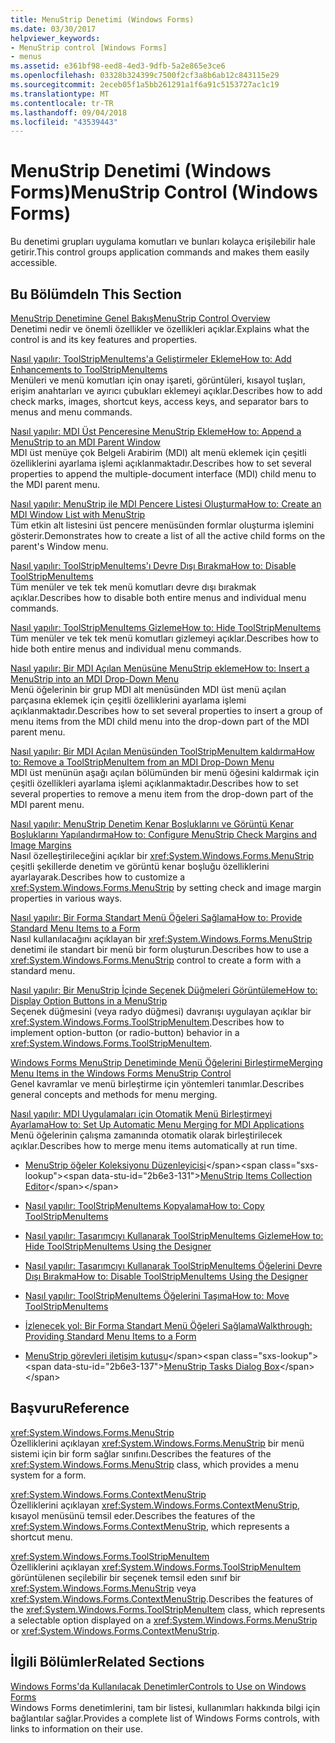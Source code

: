 ```yaml
---
title: MenuStrip Denetimi (Windows Forms)
ms.date: 03/30/2017
helpviewer_keywords:
- MenuStrip control [Windows Forms]
- menus
ms.assetid: e361bf98-eed8-4ed3-9dfb-5a2e865e3ce6
ms.openlocfilehash: 03328b324399c7500f2cf3a8b6ab12c843115e29
ms.sourcegitcommit: 2eceb05f1a5bb261291a1f6a91c5153727ac1c19
ms.translationtype: MT
ms.contentlocale: tr-TR
ms.lasthandoff: 09/04/2018
ms.locfileid: "43539443"
---
```

# <a name="menustrip-control-windows-forms"></a><span data-ttu-id="2b6e3-102">MenuStrip Denetimi (Windows Forms)</span><span class="sxs-lookup"><span data-stu-id="2b6e3-102">MenuStrip Control (Windows Forms)</span></span>
<span data-ttu-id="2b6e3-103">Bu denetimi grupları uygulama komutları ve bunları kolayca erişilebilir hale getirir.</span><span class="sxs-lookup"><span data-stu-id="2b6e3-103">This control groups application commands and makes them easily accessible.</span></span>  
  
## <a name="in-this-section"></a><span data-ttu-id="2b6e3-104">Bu Bölümde</span><span class="sxs-lookup"><span data-stu-id="2b6e3-104">In This Section</span></span>  
 [<span data-ttu-id="2b6e3-105">MenuStrip Denetimine Genel Bakış</span><span class="sxs-lookup"><span data-stu-id="2b6e3-105">MenuStrip Control Overview</span></span>](../../../../docs/framework/winforms/controls/menustrip-control-overview-windows-forms.md)  
 <span data-ttu-id="2b6e3-106">Denetimi nedir ve önemli özellikler ve özellikleri açıklar.</span><span class="sxs-lookup"><span data-stu-id="2b6e3-106">Explains what the control is and its key features and properties.</span></span>  
  
 [<span data-ttu-id="2b6e3-107">Nasıl yapılır: ToolStripMenuItems'a Geliştirmeler Ekleme</span><span class="sxs-lookup"><span data-stu-id="2b6e3-107">How to: Add Enhancements to ToolStripMenuItems</span></span>](../../../../docs/framework/winforms/controls/how-to-add-enhancements-to-toolstripmenuitems.md)  
 <span data-ttu-id="2b6e3-108">Menüleri ve menü komutları için onay işareti, görüntüleri, kısayol tuşları, erişim anahtarları ve ayırıcı çubukları eklemeyi açıklar.</span><span class="sxs-lookup"><span data-stu-id="2b6e3-108">Describes how to add check marks, images, shortcut keys, access keys, and separator bars to menus and menu commands.</span></span>  
  
 [<span data-ttu-id="2b6e3-109">Nasıl yapılır: MDI Üst Penceresine MenuStrip Ekleme</span><span class="sxs-lookup"><span data-stu-id="2b6e3-109">How to: Append a MenuStrip to an MDI Parent Window</span></span>](../../../../docs/framework/winforms/controls/how-to-append-a-menustrip-to-an-mdi-parent-window-windows-forms.md)  
 <span data-ttu-id="2b6e3-110">MDI üst menüye çok Belgeli Arabirim (MDI) alt menü eklemek için çeşitli özelliklerini ayarlama işlemi açıklanmaktadır.</span><span class="sxs-lookup"><span data-stu-id="2b6e3-110">Describes how to set several properties to append the multiple-document interface (MDI) child menu to the MDI parent menu.</span></span>  
  
 [<span data-ttu-id="2b6e3-111">Nasıl yapılır: MenuStrip ile MDI Pencere Listesi Oluşturma</span><span class="sxs-lookup"><span data-stu-id="2b6e3-111">How to: Create an MDI Window List with MenuStrip</span></span>](../../../../docs/framework/winforms/controls/how-to-create-an-mdi-window-list-with-menustrip-windows-forms.md)  
 <span data-ttu-id="2b6e3-112">Tüm etkin alt listesini üst pencere menüsünden formlar oluşturma işlemini gösterir.</span><span class="sxs-lookup"><span data-stu-id="2b6e3-112">Demonstrates how to create a list of all the active child forms on the parent's Window menu.</span></span>  
  
 [<span data-ttu-id="2b6e3-113">Nasıl yapılır: ToolStripMenuItems'ı Devre Dışı Bırakma</span><span class="sxs-lookup"><span data-stu-id="2b6e3-113">How to: Disable ToolStripMenuItems</span></span>](../../../../docs/framework/winforms/controls/how-to-disable-toolstripmenuitems.md)  
 <span data-ttu-id="2b6e3-114">Tüm menüler ve tek tek menü komutları devre dışı bırakmak açıklar.</span><span class="sxs-lookup"><span data-stu-id="2b6e3-114">Describes how to disable both entire menus and individual menu commands.</span></span>  
  
 [<span data-ttu-id="2b6e3-115">Nasıl yapılır: ToolStripMenuItems Gizleme</span><span class="sxs-lookup"><span data-stu-id="2b6e3-115">How to: Hide ToolStripMenuItems</span></span>](../../../../docs/framework/winforms/controls/how-to-hide-toolstripmenuitems.md)  
 <span data-ttu-id="2b6e3-116">Tüm menüler ve tek tek menü komutları gizlemeyi açıklar.</span><span class="sxs-lookup"><span data-stu-id="2b6e3-116">Describes how to hide both entire menus and individual menu commands.</span></span>  
  
 [<span data-ttu-id="2b6e3-117">Nasıl yapılır: Bir MDI Açılan Menüsüne MenuStrip ekleme</span><span class="sxs-lookup"><span data-stu-id="2b6e3-117">How to: Insert a MenuStrip into an MDI Drop-Down Menu</span></span>](../../../../docs/framework/winforms/controls/how-to-insert-a-menustrip-into-an-mdi-drop-down-menu-windows-forms.md)  
 <span data-ttu-id="2b6e3-118">Menü öğelerinin bir grup MDI alt menüsünden MDI üst menü açılan parçasına eklemek için çeşitli özelliklerini ayarlama işlemi açıklanmaktadır.</span><span class="sxs-lookup"><span data-stu-id="2b6e3-118">Describes how to set several properties to insert a group of menu items from the MDI child menu into the drop-down part of the MDI parent menu.</span></span>  
  
 [<span data-ttu-id="2b6e3-119">Nasıl yapılır: Bir MDI Açılan Menüsünden ToolStripMenuItem kaldırma</span><span class="sxs-lookup"><span data-stu-id="2b6e3-119">How to: Remove a ToolStripMenuItem from an MDI Drop-Down Menu</span></span>](../../../../docs/framework/winforms/controls/how-to-remove-a-toolstripmenuitem-from-an-mdi-drop-down-menu-windows-forms.md)  
 <span data-ttu-id="2b6e3-120">MDI üst menünün aşağı açılan bölümünden bir menü öğesini kaldırmak için çeşitli özellikleri ayarlama işlemi açıklanmaktadır.</span><span class="sxs-lookup"><span data-stu-id="2b6e3-120">Describes how to set several properties to remove a menu item from the drop-down part of the MDI parent menu.</span></span>  
  
 [<span data-ttu-id="2b6e3-121">Nasıl yapılır: MenuStrip Denetim Kenar Boşluklarını ve Görüntü Kenar Boşluklarını Yapılandırma</span><span class="sxs-lookup"><span data-stu-id="2b6e3-121">How to: Configure MenuStrip Check Margins and Image Margins</span></span>](../../../../docs/framework/winforms/controls/how-to-configure-menustrip-check-margins-and-image-margins.md)  
 <span data-ttu-id="2b6e3-122">Nasıl özelleştirileceğini açıklar bir <xref:System.Windows.Forms.MenuStrip> çeşitli şekillerde denetim ve görüntü kenar boşluğu özelliklerini ayarlayarak.</span><span class="sxs-lookup"><span data-stu-id="2b6e3-122">Describes how to customize a <xref:System.Windows.Forms.MenuStrip> by setting check and image margin properties in various ways.</span></span>  
  
 [<span data-ttu-id="2b6e3-123">Nasıl yapılır: Bir Forma Standart Menü Öğeleri Sağlama</span><span class="sxs-lookup"><span data-stu-id="2b6e3-123">How to: Provide Standard Menu Items to a Form</span></span>](../../../../docs/framework/winforms/controls/how-to-provide-standard-menu-items-to-a-form.md)  
 <span data-ttu-id="2b6e3-124">Nasıl kullanılacağını açıklayan bir <xref:System.Windows.Forms.MenuStrip> denetimi ile standart bir menü bir form oluşturun.</span><span class="sxs-lookup"><span data-stu-id="2b6e3-124">Describes how to use a <xref:System.Windows.Forms.MenuStrip> control to create a form with a standard menu.</span></span>  
  
 [<span data-ttu-id="2b6e3-125">Nasıl yapılır: Bir MenuStrip İçinde Seçenek Düğmeleri Görüntüleme</span><span class="sxs-lookup"><span data-stu-id="2b6e3-125">How to: Display Option Buttons in a MenuStrip</span></span>](../../../../docs/framework/winforms/controls/how-to-display-option-buttons-in-a-menustrip-windows-forms.md)  
 <span data-ttu-id="2b6e3-126">Seçenek düğmesini (veya radyo düğmesi) davranışı uygulayan açıklar bir <xref:System.Windows.Forms.ToolStripMenuItem>.</span><span class="sxs-lookup"><span data-stu-id="2b6e3-126">Describes how to implement option-button (or radio-button) behavior in a <xref:System.Windows.Forms.ToolStripMenuItem>.</span></span>  
  
 [<span data-ttu-id="2b6e3-127">Windows Forms MenuStrip Denetiminde Menü Öğelerini Birleştirme</span><span class="sxs-lookup"><span data-stu-id="2b6e3-127">Merging Menu Items in the Windows Forms MenuStrip Control</span></span>](../../../../docs/framework/winforms/controls/merging-menu-items-in-the-windows-forms-menustrip-control.md)  
 <span data-ttu-id="2b6e3-128">Genel kavramlar ve menü birleştirme için yöntemleri tanımlar.</span><span class="sxs-lookup"><span data-stu-id="2b6e3-128">Describes general concepts and methods for menu merging.</span></span>  
  
 [<span data-ttu-id="2b6e3-129">Nasıl yapılır: MDI Uygulamaları için Otomatik Menü Birleştirmeyi Ayarlama</span><span class="sxs-lookup"><span data-stu-id="2b6e3-129">How to: Set Up Automatic Menu Merging for MDI Applications</span></span>](../../../../docs/framework/winforms/controls/how-to-set-up-automatic-menu-merging-for-mdi-applications.md)  
 <span data-ttu-id="2b6e3-130">Menü öğelerinin çalışma zamanında otomatik olarak birleştirilecek açıklar.</span><span class="sxs-lookup"><span data-stu-id="2b6e3-130">Describes how to merge menu items automatically at run time.</span></span>  
  
-   <span data-ttu-id="2b6e3-131">[MenuStrip öğeler Koleksiyonu Düzenleyicisi](https://msdn.microsoft.com/library/ms233625\(v=vs.110\))</span><span class="sxs-lookup"><span data-stu-id="2b6e3-131">[MenuStrip Items Collection Editor](https://msdn.microsoft.com/library/ms233625\(v=vs.110\))</span></span>  
  
-   [<span data-ttu-id="2b6e3-132">Nasıl yapılır: ToolStripMenuItems Kopyalama</span><span class="sxs-lookup"><span data-stu-id="2b6e3-132">How to: Copy ToolStripMenuItems</span></span>](how-to-copy-toolstripmenuitems.md)  
  
-   [<span data-ttu-id="2b6e3-133">Nasıl yapılır: Tasarımcıyı Kullanarak ToolStripMenuItems Gizleme</span><span class="sxs-lookup"><span data-stu-id="2b6e3-133">How to: Hide ToolStripMenuItems Using the Designer</span></span>](how-to-hide-toolstripmenuitems-using-the-designer.md)  
  
-   [<span data-ttu-id="2b6e3-134">Nasıl yapılır: Tasarımcıyı Kullanarak ToolStripMenuItems Öğelerini Devre Dışı Bırakma</span><span class="sxs-lookup"><span data-stu-id="2b6e3-134">How to: Disable ToolStripMenuItems Using the Designer</span></span>](how-to-disable-toolstripmenuitems-using-the-designer.md)  
  
-   [<span data-ttu-id="2b6e3-135">Nasıl yapılır: ToolStripMenuItems Öğelerini Taşıma</span><span class="sxs-lookup"><span data-stu-id="2b6e3-135">How to: Move ToolStripMenuItems</span></span>](how-to-move-toolstripmenuitems.md)  
  
-   [<span data-ttu-id="2b6e3-136">İzlenecek yol: Bir Forma Standart Menü Öğeleri Sağlama</span><span class="sxs-lookup"><span data-stu-id="2b6e3-136">Walkthrough: Providing Standard Menu Items to a Form</span></span>](walkthrough-providing-standard-menu-items-to-a-form.md)  
  
-   <span data-ttu-id="2b6e3-137">[MenuStrip görevleri iletişim kutusu](https://msdn.microsoft.com/library/ms233645\(v=vs.110\))</span><span class="sxs-lookup"><span data-stu-id="2b6e3-137">[MenuStrip Tasks Dialog Box](https://msdn.microsoft.com/library/ms233645\(v=vs.110\))</span></span>  
  
## <a name="reference"></a><span data-ttu-id="2b6e3-138">Başvuru</span><span class="sxs-lookup"><span data-stu-id="2b6e3-138">Reference</span></span>  
 <xref:System.Windows.Forms.MenuStrip>  
 <span data-ttu-id="2b6e3-139">Özelliklerini açıklayan <xref:System.Windows.Forms.MenuStrip> bir menü sistemi için bir form sağlar sınıfını.</span><span class="sxs-lookup"><span data-stu-id="2b6e3-139">Describes the features of the <xref:System.Windows.Forms.MenuStrip> class, which provides a menu system for a form.</span></span>  
  
 <xref:System.Windows.Forms.ContextMenuStrip>  
 <span data-ttu-id="2b6e3-140">Özelliklerini açıklayan <xref:System.Windows.Forms.ContextMenuStrip>, kısayol menüsünü temsil eder.</span><span class="sxs-lookup"><span data-stu-id="2b6e3-140">Describes the features of the <xref:System.Windows.Forms.ContextMenuStrip>, which represents a shortcut menu.</span></span>  
  
 <xref:System.Windows.Forms.ToolStripMenuItem>  
 <span data-ttu-id="2b6e3-141">Özelliklerini açıklayan <xref:System.Windows.Forms.ToolStripMenuItem> görüntülenen seçilebilir bir seçenek temsil eden sınıf bir <xref:System.Windows.Forms.MenuStrip> veya <xref:System.Windows.Forms.ContextMenuStrip>.</span><span class="sxs-lookup"><span data-stu-id="2b6e3-141">Describes the features of the <xref:System.Windows.Forms.ToolStripMenuItem> class, which represents a selectable option displayed on a <xref:System.Windows.Forms.MenuStrip> or <xref:System.Windows.Forms.ContextMenuStrip>.</span></span>  
  
## <a name="related-sections"></a><span data-ttu-id="2b6e3-142">İlgili Bölümler</span><span class="sxs-lookup"><span data-stu-id="2b6e3-142">Related Sections</span></span>  
 [<span data-ttu-id="2b6e3-143">Windows Forms'da Kullanılacak Denetimler</span><span class="sxs-lookup"><span data-stu-id="2b6e3-143">Controls to Use on Windows Forms</span></span>](../../../../docs/framework/winforms/controls/controls-to-use-on-windows-forms.md)  
 <span data-ttu-id="2b6e3-144">Windows Forms denetimlerini, tam bir listesi, kullanımları hakkında bilgi için bağlantılar sağlar.</span><span class="sxs-lookup"><span data-stu-id="2b6e3-144">Provides a complete list of Windows Forms controls, with links to information on their use.</span></span>
